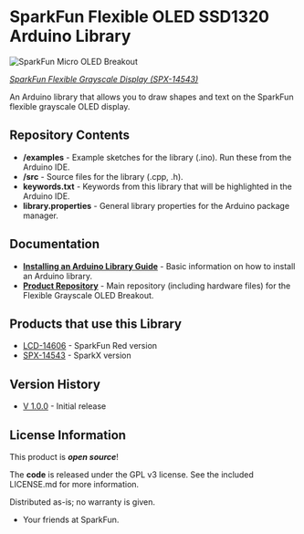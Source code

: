 SparkFun Flexible OLED SSD1320 Arduino Library
========================================

![SparkFun Micro OLED Breakout](https://cdn.sparkfun.com//assets/parts/1/2/6/6/6/Flexible-Grayscale-OLED-6.jpg)

[*SparkFun Flexible Grayscale Display (SPX-14543)*](https://www.sparkfun.com/products/14543)

An Arduino library that allows you to draw shapes and text on the SparkFun flexible grayscale OLED display.

Repository Contents
-------------------

* **/examples** - Example sketches for the library (.ino). Run these from the Arduino IDE.
* **/src** - Source files for the library (.cpp, .h).
* **keywords.txt** - Keywords from this library that will be highlighted in the Arduino IDE.
* **library.properties** - General library properties for the Arduino package manager.

Documentation
--------------

* **[Installing an Arduino Library Guide](https://learn.sparkfun.com/tutorials/installing-an-arduino-library)** - Basic information on how to install an Arduino library.
* **[Product Repository](https://github.com/sparkfunx/Flexible_Grayscale_OLED)** - Main repository (including hardware files) for the Flexible Grayscale OLED Breakout.

Products that use this Library 
---------------------------------

* [LCD-14606](https://www.sparkfun.com/products/14606) -  SparkFun Red version
* [SPX-14543](https://www.sparkfun.com/products/14543) - SparkX version

Version History
---------------
* [V 1.0.0](https://github.com/sparkfun/SparkFun_SSD1320_OLED_Arduino_Library/tree/V_1.0.0) - Initial release

License Information
-------------------

This product is _**open source**_!

The **code** is released under the GPL v3 license. See the included LICENSE.md for more information.

Distributed as-is; no warranty is given.

- Your friends at SparkFun.
